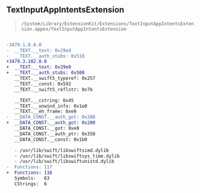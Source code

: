 ## TextInputAppIntentsExtension

> `/System/Library/ExtensionKit/Extensions/TextInputAppIntentsExtension.appex/TextInputAppIntentsExtension`

```diff

-3479.1.0.0.0
-  __TEXT.__text: 0x29e4
-  __TEXT.__auth_stubs: 0x510
+3479.3.102.0.0
+  __TEXT.__text: 0x29e0
+  __TEXT.__auth_stubs: 0x500
   __TEXT.__swift5_typeref: 0x257
   __TEXT.__const: 0x592
   __TEXT.__swift5_reflstr: 0x7b

   __TEXT.__cstring: 0x45
   __TEXT.__unwind_info: 0x1e0
   __TEXT.__eh_frame: 0xe0
-  __DATA_CONST.__auth_got: 0x288
+  __DATA_CONST.__auth_got: 0x280
   __DATA_CONST.__got: 0xe0
   __DATA_CONST.__auth_ptr: 0x350
   __DATA_CONST.__const: 0x1b0

   - /usr/lib/swift/libswiftsimd.dylib
   - /usr/lib/swift/libswiftsys_time.dylib
   - /usr/lib/swift/libswiftunistd.dylib
-  Functions: 117
+  Functions: 116
   Symbols:   63
   CStrings:  6
 

```
